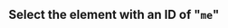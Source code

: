 ## Select the element with an ID of "`me`"

<!-- Prefixing your ID selector with the element's tag name is, in most cases, -->
<!-- unnecessary. -->

<!-- **Note:** ID selectors should only ever return zero or one element. -->
